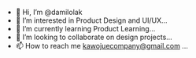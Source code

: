 - 👋 Hi, I’m @damilolak
- 👀 I’m interested in Product Design and UI/UX...
- 🌱 I’m currently learning Product Learning...
- 💞️ I’m looking to collaborate on design projects...
- 📫 How to reach me kawojuecompany@gmail.com ...

<!---
damilolak/damilolak is a ✨ special ✨ repository because its `README.md` (this file) appears on your GitHub profile.
You can click the Preview link to take a look at your changes.
--->
